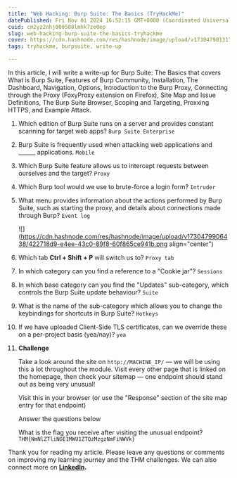 ```yaml
---
title: "Web Hacking: Burp Suite: The Basics (TryHackMe)"
datePublished: Fri Nov 01 2024 16:52:15 GMT+0000 (Coordinated Universal Time)
cuid: cm2yz2nhj000508lmhk7ze0ep
slug: web-hacking-burp-suite-the-basics-tryhackme
cover: https://cdn.hashnode.com/res/hashnode/image/upload/v1730479813173/21cb5a44-81ef-49f4-9d4e-746e43a297db.png
tags: tryhackme, burpsuite, write-up

---
```


In this article, I will write a write-up for Burp Suite: The Basics that covers What is Burp Suite, Features of Burp Community, Installation, The Dashboard, Navigation, Options, Introduction to the Burp Proxy, Connecting through the Proxy (FoxyProxy extension on Firefox), Site Map and Issue Definitions, The Burp Suite Browser, Scoping and Targeting, Proxxing HTTPS, and Example Attack.

1. Which edition of Burp Suite runs on a server and provides constant scanning for target web apps? `Burp Suite Enterprise`
    
2. Burp Suite is frequently used when attacking web applications and \_\_\_\_\_\_ applications. `Mobile`
    
3. Which Burp Suite feature allows us to intercept requests between ourselves and the target? `Proxy`
    
4. Which Burp tool would we use to brute-force a login form? `Intruder`
    
5. What menu provides information about the actions performed by Burp Suite, such as starting the proxy, and details about connections made through Burp? `Event log`
    
    ![](https://cdn.hashnode.com/res/hashnode/image/upload/v1730479906438/422718d9-e4ee-43c0-89f8-60f865ce941b.png align="center")
    
6. Which tab **Ctrl + Shift + P** will switch us to? `Proxy tab`
    
7. In which category can you find a reference to a "Cookie jar"? `Sessions`
    
8. In which base category can you find the "Updates" sub-category, which controls the Burp Suite update behaviour? `Suite`
    
9. What is the name of the sub-category which allows you to change the keybindings for shortcuts in Burp Suite? `Hotkeys`
    
10. If we have uploaded Client-Side TLS certificates, can we override these on a per-project basis (yea/nay)? `yea`
    
11. **Challenge**
    
    Take a look around the site on `http://MACHINE_IP/` — we will be using this a lot throughout the module. Visit every other page that is linked on the homepage, then check your sitemap — one endpoint should stand out as being very unusual!
    
    Visit this in your browser (or use the "Response" section of the site map entry for that endpoint)
    
    Answer the questions below
    
    What is the flag you receive after visiting the unusual endpoint? `THM{NmNlZTliNGE1MWU1ZTQzMzgzNmFiNWVk}`
    

Thank you for reading my article. Please leave any questions or comments on improving my learning journey and the THM challenges. We can also connect more on [**LinkedIn**](https://www.linkedin.com/in/sharon-jebitok)**.**